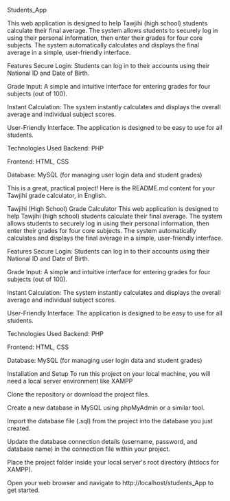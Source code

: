 Students_App

This web application is designed to help Tawjihi (high school) students calculate their final average. The system allows students to securely log in using their personal information, then enter their grades for four core subjects. The system automatically calculates and displays the final average in a simple, user-friendly interface.



Features
Secure Login: Students can log in to their accounts using their National ID and Date of Birth.

Grade Input: A simple and intuitive interface for entering grades for four subjects (out of 100).

Instant Calculation: The system instantly calculates and displays the overall average and individual subject scores.

User-Friendly Interface: The application is designed to be easy to use for all students.


 Technologies Used
Backend: PHP

Frontend: HTML, CSS

Database: MySQL (for managing user login data and student grades)

This is a great, practical project! Here is the README.md content for your Tawjihi grade calculator, in English.

Tawjihi (High School) Grade Calculator
This web application is designed to help Tawjihi (high school) students calculate their final average. The system allows students to securely log in using their personal information, then enter their grades for four core subjects. The system automatically calculates and displays the final average in a simple, user-friendly interface.

Features
Secure Login: Students can log in to their accounts using their National ID and Date of Birth.

Grade Input: A simple and intuitive interface for entering grades for four subjects (out of 100).

Instant Calculation: The system instantly calculates and displays the overall average and individual subject scores.

User-Friendly Interface: The application is designed to be easy to use for all students.

Technologies Used
Backend: PHP

Frontend: HTML, CSS

Database: MySQL (for managing user login data and student grades)

Installation and Setup
To run this project on your local machine, you will need a local server environment like XAMPP

Clone the repository or download the project files.

Create a new database in MySQL using phpMyAdmin or a similar tool.

Import the database file (.sql) from the project into the database you just created.

Update the database connection details (username, password, and database name) in the connection file within your project.

Place the project folder inside your local server's root directory (htdocs for XAMPP).

Open your web browser and navigate to http://localhost/students_App to get started.
